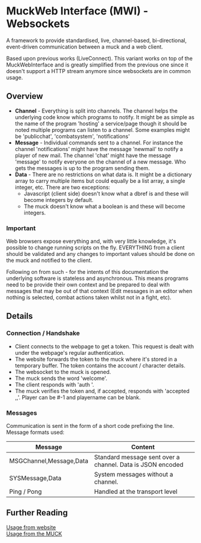 # MuckWeb Interface (MWI) - Websockets
A framework to provide standardised, live, channel-based, bi-directional, event-driven communication between a muck and a web client.

Based upon previous works (LiveConnect). This variant works on top of the MuckWebInterface and is greatly simplified from the previous one since it doesn't support a HTTP stream anymore since websockets are in common usage. 

## Overview
* **Channel** - Everything is split into channels. The channel helps the underlying code know which programs to notify. It might be as simple as the name of the program 'hosting' a service/page though it should be noted multiple programs can listen to a channel. Some examples might be 'publicchat', 'combatsystem', 'notifications'
* **Message** - Individual commands sent to a channel. For instance the channel 'notifications' might have the message 'newmail' to notify a player of new mail. The channel 'chat' might have the message 'message' to notify everyone on the channel of a new message. Who gets the messages is up to the program sending them.
* **Data** - There are no restrictions on what data is. It might be a dictionary array to carry multiple items but could equally be a list array, a single integer, etc. There are two exceptions:
  * Javascript (client side) doesn't know what a dbref is and these will become integers by default.
  * The muck doesn't know what a boolean is and these will become integers.

### Important
Web browsers expose everything and, with very little knowledge, it's possible to change running scripts on the fly. EVERYTHING from a client should be validated and any changes to important values should be done on the muck and notified to the client.

Following on from such - for the intents of this documentation the underlying software is stateless and asynchronous. This means programs need to be provide their own context and be prepared to deal with messages that may be out of that context (Edit messages in an editor when nothing is selected, combat actions taken whilst not in a fight, etc).

## Details

### Connection / Handshake
* Client connects to the webpage to get a token. This request is dealt with under the webpage's regular authentication.
* The website forwards the token to the muck where it's stored in a temporary buffer. The token contains the account / character details.
* The websocket to the muck is opened.
* The muck sends the word 'welcome'.
* The client responds with 'auth <token> <page being requested for>'.
* The muck verifies the token and, if accepted, responds with 'accepted <descr>,<playerDbref>,<playerName>'. Player can be #-1 and playername can be blank.

### Messages
Communication is sent in the form of a short code prefixing the line. Message formats used:

|Message|Content|
|-------|-------|
| MSGChannel,Message,Data|Standard message sent over a channel. Data is JSON encoded |
| SYSMessage,Data|System messages without a channel. |
| Ping / Pong|Handled at the transport level |

## Further Reading
  
[Usage from website](usage_web.md)  
[Usage from the MUCK](usage_muck.md)